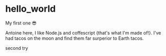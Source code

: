 # hello_world

My first one 😎

Antoine here, I like Node.js and coffescript {that's what I'm made of!}.
I've had tacos on the moon and find them far surperior to Earth tacos.

second try
